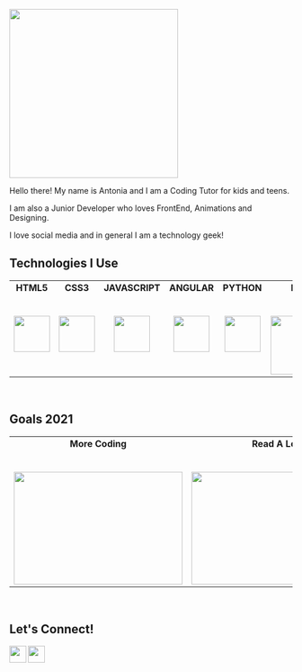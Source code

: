 <p>
  <img src="https://media.giphy.com/media/CWG1H72D2Ubug/giphy.gif" width="300px"></p>

Hello there! My name is Antonia and I am a Coding Tutor for kids and teens.

I am also a Junior Developer who loves FrontEnd, Animations and Designing.

I love social media and in general I am a technology geek!

## Technologies I Use

<table>
  <tbody>
    <tr valign="top">
      <td width="15%" align="center">
        <span><strong>HTML5</strong></span><br><br><br>
        <img height="64px" src="https://cdn.svgporn.com/logos/html-5.svg">
      </td>
      <td width="15%" align="center">
        <span><strong>CSS3</strong></span><br><br><br>
        <img height="64px" src="https://cdn.svgporn.com/logos/css-3.svg">
      </td>
      <td width="15%" align="center">
        <span><strong>JAVASCRIPT</strong></span><br><br><br>
        <img height="64px" src="https://cdn.svgporn.com/logos/javascript.svg">
      </td>
      <td width="15%" align="center">
        <span><strong>ANGULAR</strong></span><br><br><br>
        <img height="64px" src="https://cdn.svgporn.com/logos/angular-icon.svg">
      </td>
      <td width="15%" align="center">
        <span><strong>PYTHON</strong></span><br><br><br>
        <img height="64px" src="https://cdn.svgporn.com/logos/python.svg">
      </td>
            <td width="15%" align="center">
        <span><strong>LUA</strong></span><br><br><br>
        <img width="104px" src="https://upload.wikimedia.org/wikipedia/commons/thumb/c/cf/Lua-Logo.svg/1200px-Lua-Logo.svg.png">
      </td>
      </tbody>
</table>
<br>

## Goals 2021

<table>
  <tbody>
    <tr valign="top">
      <td width="20%" align="center">
        <span><strong>More Coding</strong></span><br><br><br>
        <img height="200px" src="https://image.freepik.com/free-vector/tired-overworked-secretary-accountant-working-laptop-near-pile-folders-throwing-papers-vector-illustration-stress-work-workaholic-busy-office-employee-concept_74855-13264.jpg" width="300px">
      </td>
      <td width="20%" align="center">
        <span><strong>Read A Lot</strong></span><br><br><br>
        <img height="200px" src="https://image.freepik.com/free-vector/woman-relaxing-home-girl-drinking-hot-tea-reading-book-armchair-flat-vector-illustration-leisure-evening-literature_74855-8684.jpg" width="300px">
      </td>
      <td width="20%" align="center">
        <span><strong>Meet New People</strong></span><br><br><br>
        <img height="200px" src="https://image.freepik.com/free-vector/hang-out-concept-illustration_114360-1197.jpg" width="300px">
      </td>
      </tbody>
</table>

<br>

## Let's Connect! 

  <a href="https://codepen.io/antoniasymeonidou">
    <img align="left" width="30px" src="http://cdn.onlinewebfonts.com/svg/img_336066.png" />
  </a>
  <a href="https://twitter.com/NanouuSymeon">
    <img align="left" width="30px" src="https://cdn.svgporn.com/logos/twitter.svg" />
  </a>




